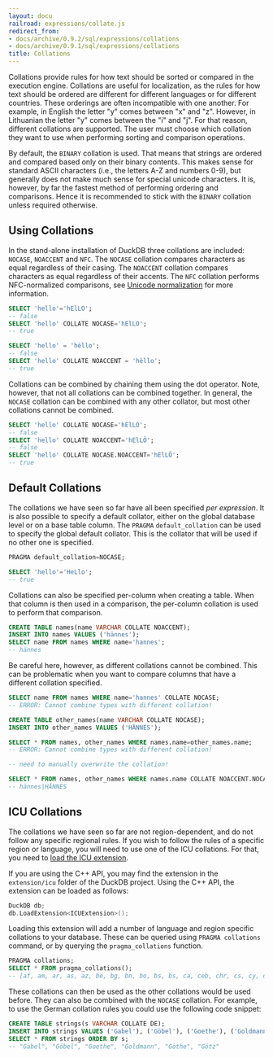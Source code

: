 ```yaml
---
layout: docu
railroad: expressions/collate.js
redirect_from:
- docs/archive/0.9.2/sql/expressions/collations
- docs/archive/0.9.1/sql/expressions/collations
title: Collations
---
```


<div id="rrdiagram"></div>

Collations provide rules for how text should be sorted or compared in the execution engine. Collations are useful for localization, as the rules for how text should be ordered are different for different languages or for different countries. These orderings are often incompatible with one another. For example, in English the letter "y" comes between "x" and "z". However, in Lithuanian the letter "y" comes between the "i" and "j". For that reason, different collations are supported. The user must choose which collation they want to use when performing sorting and comparison operations.

By default, the `BINARY` collation is used. That means that strings are ordered and compared based only on their binary contents. This makes sense for standard ASCII characters (i.e., the letters A-Z and numbers 0-9), but generally does not make much sense for special unicode characters. It is, however, by far the fastest method of performing ordering and comparisons. Hence it is recommended to stick with the `BINARY` collation unless required otherwise.

## Using Collations

In the stand-alone installation of DuckDB three collations are included: `NOCASE`, `NOACCENT` and `NFC`. The `NOCASE` collation compares characters as equal regardless of their casing. The `NOACCENT` collation compares characters as equal regardless of their accents. The `NFC` collation performs NFC-normalized comparisons, see [Unicode normalization](https://en.wikipedia.org/wiki/Unicode_equivalence#Normalization) for more information.

```sql
SELECT 'hello'='hElLO';
-- false
SELECT 'hello' COLLATE NOCASE='hElLO';
-- true

SELECT 'hello' = 'hëllo';
-- false
SELECT 'hello' COLLATE NOACCENT = 'hëllo';
-- true
```

Collations can be combined by chaining them using the dot operator. Note, however, that not all collations can be combined together. In general, the `NOCASE` collation can be combined with any other collator, but most other collations cannot be combined.

```sql
SELECT 'hello' COLLATE NOCASE='hElLÖ';
-- false
SELECT 'hello' COLLATE NOACCENT='hElLÖ';
-- false
SELECT 'hello' COLLATE NOCASE.NOACCENT='hElLÖ';
-- true
```

## Default Collations

The collations we have seen so far have all been specified *per expression*. It is also possible to specify a default collator, either on the global database level or on a base table column. The `PRAGMA` `default_collation` can be used to specify the global default collator. This is the collator that will be used if no other one is specified.

```sql
PRAGMA default_collation=NOCASE;

SELECT 'hello'='HeLlo';
-- true
```

Collations can also be specified per-column when creating a table. When that column is then used in a comparison, the per-column collation is used to perform that comparison.

```sql
CREATE TABLE names(name VARCHAR COLLATE NOACCENT);
INSERT INTO names VALUES ('hännes');
SELECT name FROM names WHERE name='hannes';
-- hännes
```

Be careful here, however, as different collations cannot be combined. This can be problematic when you want to compare columns that have a different collation specified.

```sql
SELECT name FROM names WHERE name='hannes' COLLATE NOCASE;
-- ERROR: Cannot combine types with different collation!

CREATE TABLE other_names(name VARCHAR COLLATE NOCASE);
INSERT INTO other_names VALUES ('HÄNNES');

SELECT * FROM names, other_names WHERE names.name=other_names.name;
-- ERROR: Cannot combine types with different collation!

-- need to manually overwrite the collation!

SELECT * FROM names, other_names WHERE names.name COLLATE NOACCENT.NOCASE=other_names.name COLLATE NOACCENT.NOCASE;
-- hännes|HÄNNES
```

## ICU Collations

The collations we have seen so far are not region-dependent, and do not follow any specific regional rules. If you wish to follow the rules of a specific region or language, you will need to use one of the ICU collations. For that, you need to [load the ICU extension](../../extensions/icu#installing-and-loading).

If you are using the C++ API, you may find the extension in the `extension/icu` folder of the DuckDB project. Using the C++ API, the extension can be loaded as follows:

```cpp
DuckDB db;
db.LoadExtension<ICUExtension>();
```

Loading this extension will add a number of language and region specific collations to your database. These can be queried using `PRAGMA collations` command, or by querying the `pragma_collations` function.

```sql
PRAGMA collations;
SELECT * FROM pragma_collations();
-- [af, am, ar, as, az, be, bg, bn, bo, bs, bs, ca, ceb, chr, cs, cy, da, de, de_AT, dsb, dz, ee, el, en, en_US, en_US, eo, es, et, fa, fa_AF, fi, fil, fo, fr, fr_CA, ga, gl, gu, ha, haw, he, he_IL, hi, hr, hsb, hu, hy, id, id_ID, ig, is, it, ja, ka, kk, kl, km, kn, ko, kok, ku, ky, lb, lkt, ln, lo, lt, lv, mk, ml, mn, mr, ms, mt, my, nb, nb_NO, ne, nl, nn, om, or, pa, pa, pa_IN, pl, ps, pt, ro, ru, se, si, sk, sl, smn, sq, sr, sr, sr_BA, sr_ME, sr_RS, sr, sr_BA, sr_RS, sv, sw, ta, te, th, tk, to, tr, ug, uk, ur, uz, vi, wae, wo, xh, yi, yo, zh, zh, zh_CN, zh_SG, zh, zh_HK, zh_MO, zh_TW, zu]
```

These collations can then be used as the other collations would be used before. They can also be combined with the `NOCASE` collation. For example, to use the German collation rules you could use the following code snippet:

```sql
CREATE TABLE strings(s VARCHAR COLLATE DE);
INSERT INTO strings VALUES ('Gabel'), ('Göbel'), ('Goethe'), ('Goldmann'), ('Göthe'), ('Götz');
SELECT * FROM strings ORDER BY s;
-- "Gabel", "Göbel", "Goethe", "Goldmann", "Göthe", "Götz"
```
